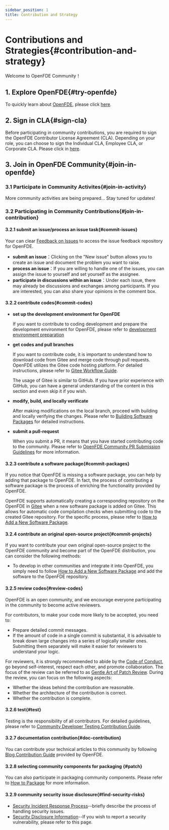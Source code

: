 ```yaml
---
sidebar_position: 1
title: Contribution and Strategy
---
```


# Contributions and Strategies{#contribution-and-strategy}

Welcome to OpenFDE Community！

## 1. Explore OpenFDE{#try-openfde}

To quickly learn about [OpenFDE](https://openfde.com/en), please click [here](./../documentation/quick-start).

## 2. Sign in CLA{#sign-cla}

Before participating in community contributions, you are required to sign the OpenFDE Contributor License Agreement (CLA). Depending on your role, you can choose to sign the Individual CLA, Employee CLA, or Corporate CLA. Please click in [here](https://gitee.com/organizations/openfde/cla/open-fde-contributor-agreement).

## 3. Join in OpenFDE Community{#join-in-openfde}

### 3.1 Participate in Community Activites{#join-in-activity}

More community activities are being prepared... Stay tuned for updates!

### 3.2 Participating in Community Contributions{#join-in-contribution}

#### 3.2.1 submit an issue/process an issue task{#commit-issues}

Your can clear [Feedback on Issues](https://gitee.com/openfde/problem-feedback/issues) to access the issue feedback repository for OpenFDE.

- **submit an issue**：Clicking on the "New issue" button allows you to create an issue and document the problem you want to raise.
- **process an issue**：If you are willing to handle one of the issues, you can assign the issue to yourself and set yourself as the assignee.
- **participate in discussions within an issue**：Under each issue, there may already be discussions and exchanges among participants. If you are interested, you can also share your opinions in the comment box.

#### 3.2.2 contribute codes{#commit-codes}

- **set up the development environment for OpenFDE**
  
  If you want to contribute to coding development and prepare the development environment for OpenFDE, please refer to [development environment preparation](./contributor/dev-environment)

- **get codes and pull branches**
  
  If you want to contribute code, it is important to understand how to download code from Gitee and merge code through pull requests. OpenFDE utilizes the Gitee code hosting platform. For detailed instructions, please refer to [Gitee Workflow Guide](https://gitee.com/openeuler/community/blob/master/zh/contributors/Gitee-workflow.md).

  The usage of Gitee is similar to GitHub. If you have prior experience with GitHub, you can have a general understanding of the content in this section and even skip it if you wish.

- **modify, build, and locally verificate**

  After making modifications on the local branch, proceed with building and locally verifying the changes. Please refer to [Building Software Packages](./contributor/build-software-packages) for detailed instructions.

- **submit a pull-request**

  When you submit a PR, it means that you have started contributing code to the community. Please refer to [OpenFDE Community PR Submission Guidelines](./contributor/commit-pr) for more information.

#### 3.2.3 contribute a software package{#commit-packages}

If you notice that OpenFDE is missing a software package, you can help by adding that package to OpenFDE. In fact, the process of contributing a software package is the process of enriching the functionality provided by OpenFDE.

OpenFDE supports automatically creating a corresponding repository on the OpenFDE in [Gitee](https://gitee.com/openfde) when a new software package is added on Gitee. This allows for automatic code compilation checks when submitting code to the created Gitee repository. For the specific process, please refer to [How to Add a New Software Package](./contributor/add-software-packages).

#### 3.2.4 contribute an original open-source project{#commit-projects}

If you want to contribute your own original open-source project to the OpenFDE community and become part of the OpenFDE distribution, you can consider the following methods:

- To develop in other communities and integrate it into OpenFDE, you simply need to follow [How to Add a New Software Package](./contributor/add-software-packages) and add the software to the OpenFDE repository.

#### 3.2.5 review codes{#review-codes}

OpenFDE is an open community, and we encourage everyone participating in the community to become active reviewers.

For contributors, to make your code more likely to be accepted, you need to:
  
- Prepare detailed commit messages.
- If the amount of code in a single commit is substantial, it is advisable to break down large changes into a series of logically smaller ones. Submitting them separately will make it easier for reviewers to understand your logic.

For reviewers, it is strongly recommended to abide by the [Code of Conduct](./behavior-rules), go beyond self-interest, respect each other, and promote collaboration. The focus of the review can be referred to as [Gentle Art of Patch Review](https://sage.thesharps.us/2014/09/01/the-gentle-art-of-patch-review/). During the review, you can focus on the following aspects:

- Whether the ideas behind the contribution are reasonable.
- Whether the architecture of the contribution is correct.
- Whether the contribution is complete.

#### 3.2.6 test{#test}

Testing is the responsibility of all contributors. For detailed guidelines, please refer to [Community Developer Testing Contribution Guide](./contributor/test-contribution-guides).

#### 3.2.7 documentation contribution{#doc-contribution}

You can contribute your technical articles to this community by following [Blog Contribution Guide](https://gitee.com/openfde/openfde-doc/blob/master/blog-guide.md) provided by OpenFDE.

#### 3.2.8 selecting community components for packaging {#patch}

You can also participate in packaging community components. Please refer to [How to Package](./contributor/patch-guides) for more information.

#### 3.2.9 community security issue disclosure{#find-security-risks}

- [Security Incident Response Process](./security/security-process-rules)--briefly describe the process of handling security issues.
- [Security Disclosure Information](./security/report-security-risks)--If you wish to report a security vulnerability, please refer to this page.


